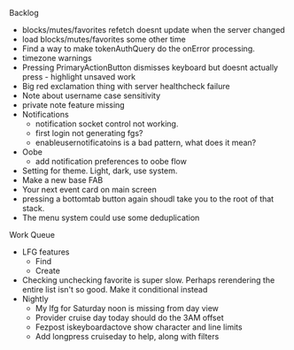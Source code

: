 Backlog
* blocks/mutes/favorites refetch doesnt update when the server changed
* load blocks/mutes/favorites some other time
* Find a way to make tokenAuthQuery do the onError processing.
* timezone warnings
* Pressing PrimaryActionButton dismisses keyboard but doesnt actually press - highlight unsaved work
* Big red exclamation thing with server healthcheck failure
* Note about username case sensitivity
* private note feature missing
* Notifications
  * notification socket control not working.
  * first login not generating fgs?
  * enableusernotificatoins is a bad pattern, what does it mean?
* Oobe
  * add notification preferences to oobe flow
* Setting for theme. Light, dark, use system.
* Make a new base FAB
* Your next event card on main screen
* pressing a bottomtab button again shoudl take you to the root of that stack.
* The menu system could use some deduplication

Work Queue
* LFG features
  * Find
  * Create
* Checking unchecking favorite is super slow. Perhaps rerendering the entire list isn't so good. Make it conditional instead
* Nightly
  * My lfg for Saturday noon is missing from day view
  * Provider cruise day today should do the 3AM offset
  * Fezpost iskeyboardactove show character and line limits
  * Add longpress cruiseday to help, along with filters
